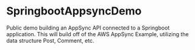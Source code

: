 # SpringbootAppsyncDemo
Public demo building an AppSync API connected to a Springboot application. This will build off of the AWS AppSync Example, utilizing the data structure Post, Comment, etc.
